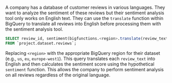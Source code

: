 A company has a database of customer reviews in various languages. They want to analyze the sentiment of these reviews but their sentiment analysis tool only works on English text.  They can use the `translate` function within BigQuery to translate all reviews into English before processing them with the sentiment analysis tool.

```sql
SELECT review_id, sentiment(bigfunctions.<region>.translate(review_text, 'en')) AS sentiment_score
FROM `project.dataset.reviews`;
```

Replacing `<region>` with the appropriate BigQuery region for their dataset (e.g., `us`, `eu`, `europe-west1`).  This query translates each `review_text` into English and then calculates the sentiment score using the hypothetical `sentiment` function. This allows the company to perform sentiment analysis on all reviews regardless of the original language.

